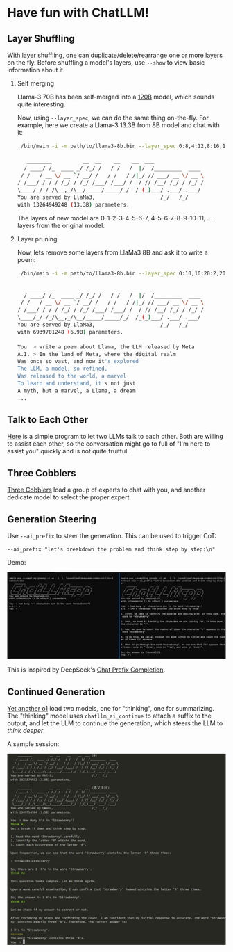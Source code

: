 # Have fun with ChatLLM!

## Layer Shuffling

With layer shuffling, one can duplicate/delete/rearrange one or more layers on the fly.
Before shuffling a model's layers, use `--show` to view basic information about it.

1. Self merging

    Llama-3 70B has been self-merged into a [120B](https://huggingface.co/mlabonne/Meta-Llama-3-120B-Instruct) model,
    which sounds quite interesting.

    Now, using `--layer_spec`, we can do the same thing on-the-fly. For example, here we create a Llama-3 13.3B from 8B model and chat with it:

    ```sh
    ./bin/main -i -m path/to/llama3-8b.bin --layer_spec 0:8,4:12,8:16,12:20,16:24,20:28,24:32

       ________          __  __    __    __  ___
      / ____/ /_  ____ _/ /_/ /   / /   /  |/  /_________  ____
     / /   / __ \/ __ `/ __/ /   / /   / /|_/ // ___/ __ \/ __ \
    / /___/ / / / /_/ / /_/ /___/ /___/ /  / // /__/ /_/ / /_/ /
    \____/_/ /_/\__,_/\__/_____/_____/_/  /_(_)___/ .___/ .___/
    You are served by LlaMa3,                     /_/   /_/
    with 13264949248 (13.3B) parameters.
    ```

    The layers of new model are 0-1-2-3-4-5-6-7, 4-5-6-7-8-9-10-11, ... layers from the original model.

2. Layer pruning

    Now, lets remove some layers from LlaMa3 8B and ask it to write a poem:

    ```.sh
    ./bin/main -i -m path/to/llama3-8b.bin --layer_spec 0:10,10:20:2,20:

       ________          __  __    __    __  ___
      / ____/ /_  ____ _/ /_/ /   / /   /  |/  /_________  ____
     / /   / __ \/ __ `/ __/ /   / /   / /|_/ // ___/ __ \/ __ \
    / /___/ / / / /_/ / /_/ /___/ /___/ /  / // /__/ /_/ / /_/ /
    \____/_/ /_/\__,_/\__/_____/_____/_/  /_(_)___/ .___/ .___/
    You are served by LlaMa3,                     /_/   /_/
    with 6939701248 (6.9B) parameters.

    You  > write a poem about Llama, the LLM released by Meta
    A.I. > In the land of Meta, where the digital realm
    Was once so vast, and now it's explored
    The LLM, a model, so refined,
    Was released to the world, a marvel
    To learn and understand, it's not just
    A myth, but a marvel, a Llama, a dream
    ...
    ```

## Talk to Each Other

[Here](../scripts/crosstask.py) is a simple program to let two LLMs talk to each other. Both are willing to assist each other,
so the conversation might go to full of "I'm here to assist you" quickly and is not quite fruitful.

## Three Cobblers

[Three Cobblers](../scripts/threecobblers.py) load a group of experts to chat with you, and another dedicate model to select the proper expert.

## Generation Steering

Use `--ai_prefix` to steer the generation. This can be used to trigger CoT:

```
--ai_prefix "let's breakdown the problem and think step by step:\n"
```

Demo:

![](gen_steering.png)

This is inspired by DeepSeek's [Chat Prefix Completion](https://api-docs.deepseek.com/guides/chat_prefix_completion).

## Continued Generation

[Yet another o1](../scripts/ya_o1.py) load two models, one for "thinking", one for summarizing.
The "thinking" model uses `chatllm_ai_continue` to attach a suffix to the output, and let the LLM to continue the generation,
which steers the LLM to _think deeper_.

A sample session:

![think deeper with continued generation](think_deeper.png)